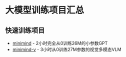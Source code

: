 # 大模型训练项目汇总

## 快速训练项目

- [minimind](https://github.com/jingyaogong/minimind.git) - 2小时完全从0训练26M的小参数GPT
- [minimind-v](https://github.com/jingyaogong/minimind-v.git) - 3小时从0训练27M参数的视觉多模态VLM